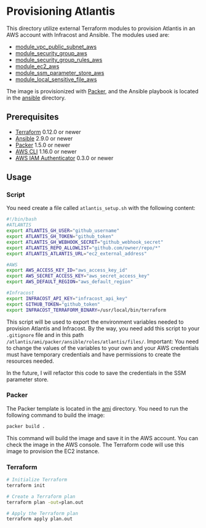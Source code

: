# Provisioning Atlantis

This directory utilize external Terraform modules to provision Atlantis in an AWS account with Infracost and Ansible. The modules used are:

- [module_vpc_public_subnet_aws](https://github.com/pdaambrosio/module_vpc_public_subnet_aws)
- [module_security_group_aws](https://github.com/pdaambrosio/module_security_group_aws)
- [module_security_group_rules_aws](https://github.com/pdaambrosio/module_security_group_rules_aws")
- [module_ec2_aws](https://github.com/pdaambrosio/module_ec2_aws)
- [module_ssm_parameter_store_aws](https://github.com/pdaambrosio/module_ssm_parameter_store_aws)
- [module_local_sensitive_file_aws](https://github.com/pdaambrosio/module_local_sensitive_file_aws)

The image is provisionized with [Packer](https://www.packer.io/), and the Ansible playbook is located in the [ansible](./ansible) directory.

## Prerequisites

- [Terraform](https://www.terraform.io/downloads.html) 0.12.0 or newer
- [Ansible](https://docs.ansible.com/ansible/latest/installation_guide/intro_installation.html) 2.9.0 or newer
- [Packer](https://www.packer.io/downloads.html) 1.5.0 or newer
- [AWS CLI](https://docs.aws.amazon.com/cli/latest/userguide/cli-chap-install.html) 1.16.0 or newer
- [AWS IAM Authenticator](https://docs.aws.amazon.com/eks/latest/userguide/install-aws-iam-authenticator.html) 0.3.0 or newer

## Usage

### Script

You need create a file called `atlantis_setup.sh` with the following content:

```bash
#!/bin/bash
#ATLANTIS
export ATLANTIS_GH_USER="github_username"
export ATLANTIS_GH_TOKEN="github_token"
export ATLANTIS_GH_WEBHOOK_SECRET="github_webhook_secret"
export ATLANTIS_REPO_ALLOWLIST="github.com/owner/repo/*"
export ATLANTIS_ATLANTIS_URL="ec2_external_address"

#AWS
export AWS_ACCESS_KEY_ID="aws_access_key_id"
export AWS_SECRET_ACCESS_KEY="aws_secret_access_key"
export AWS_DEFAULT_REGION="aws_default_region"

#Infracost
export INFRACOST_API_KEY="infracost_api_key" 
export GITHUB_TOKEN="github_token" 
export INFRACOST_TERRAFORM_BINARY=/usr/local/bin/terraform
```

This script will be used to export the environment variables needed to provision Atlantis and Infracost.
By the way, you need add this script to your `.gitignore` file and in this path `/atlantis/ami/packer/ansible/roles/atlantis/files/`.
Important: You need to change the values of the variables to your own and your AWS credentials must have temporary credentials and have permissions to create the resources needed.

In the future, I will refactor this code to save the credentials in the SSM parameter store.

### Packer

The Packer template is located in the [ami](./ami) directory. You need to run the following command to build the image:

```bash
packer build .
```

This command will build the image and save it in the AWS account. You can check the image in the AWS console.
The Terraform code will use this image to provision the EC2 instance.

### Terraform

```bash
# Initialize Terraform
terraform init

# Create a Terraform plan
terraform plan -out=plan.out

# Apply the Terraform plan
terraform apply plan.out
```
